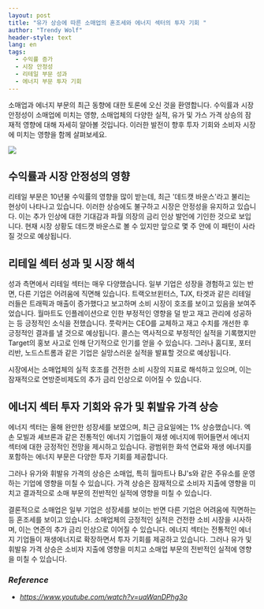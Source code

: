 ```yaml
---
layout: post
title: "유가 상승에 따른 소매업의 혼조세와 에너지 섹터의 투자 기회 "
author: "Trendy Wolf"
header-style: text
lang: en
tags:
  - 수익률 증가
  - 시장 안정성
  - 리테일 부문 성과
  - 에너지 부문 투자 기회
---
```


소매업과 에너지 부문의 최근 동향에 대한 토론에 오신 것을 환영합니다. 수익률과 시장 안정성이 소매업에 미치는 영향, 소매업체의 다양한 실적, 유가 및 가스 가격 상승의 잠재적 영향에 대해 자세히 알아볼 것입니다. 이러한 발전이 향후 투자 기회와 소비자 시장에 미치는 영향을 함께 살펴보세요. 

<img
    src="https://i.ytimg.com/vi/uaWanDPhg3o/hqdefault.jpg"
/>



## 수익률과 시장 안정성의 영향 

리테일 부문은 10년물 수익률의 영향을 많이 받는데, 최근 '데드캣 바운스'라고 불리는 현상이 나타나고 있습니다. 이러한 상승에도 불구하고 시장은 안정성을 유지하고 있습니다. 이는 추가 인상에 대한 기대감과 파월 의장의 금리 인상 발언에 기인한 것으로 보입니다. 현재 시장 상황도 데드캣 바운스로 볼 수 있지만 앞으로 몇 주 안에 이 패턴이 사라질 것으로 예상됩니다. 



## 리테일 섹터 성과 및 시장 해석

성과 측면에서 리테일 섹터는 매우 다양했습니다. 일부 기업은 성장을 경험하고 있는 반면, 다른 기업은 어려움에 직면해 있습니다. 트랙오브윈터스, TJX, 타겟과 같은 리테일러들은 트래픽과 매출이 증가했다고 보고하며 소비 시장이 호조를 보이고 있음을 보여주었습니다. 월마트도 인플레이션으로 인한 부정적인 영향을 덜 받고 재고 관리에 성공하는 등 긍정적인 소식을 전했습니다. 풋락커는 CEO를 교체하고 재고 수치를 개선한 후 긍정적인 결과를 낼 것으로 예상됩니다. 콜스는 역사적으로 부정적인 실적을 기록했지만 Target의 홍보 사고로 인해 단기적으로 인기를 얻을 수 있습니다. 그러나 홈디포, 포터리반, 노드스트롬과 같은 기업은 실망스러운 실적을 발표할 것으로 예상됩니다.

시장에서는 소매업체의 실적 호조를 건전한 소비 시장의 지표로 해석하고 있으며, 이는 잠재적으로 연방준비제도의 추가 금리 인상으로 이어질 수 있습니다.  



## 에너지 섹터 투자 기회와 유가 및 휘발유 가격 상승

에너지 섹터는 올해 완만한 성장세를 보였으며, 최근 금요일에는 1% 상승했습니다. 엑손 모빌과 셰브론과 같은 전통적인 에너지 기업들이 재생 에너지에 뛰어들면서 에너지 섹터에 대한 긍정적인 전망을 제시하고 있습니다. 광범위한 화석 연료와 재생 에너지를 포함하는 에너지 부문은 다양한 투자 기회를 제공합니다.

그러나 유가와 휘발유 가격의 상승은 소매업, 특히 월마트나 BJ's와 같은 주유소를 운영하는 기업에 영향을 미칠 수 있습니다. 가격 상승은 잠재적으로 소비자 지출에 영향을 미치고 결과적으로 소매 부문의 전반적인 실적에 영향을 미칠 수 있습니다.

결론적으로 소매업은 일부 기업은 성장세를 보이는 반면 다른 기업은 어려움에 직면하는 등 혼조세를 보이고 있습니다. 소매업체의 긍정적인 실적은 건전한 소비 시장을 시사하며, 이는 연준의 추가 금리 인상으로 이어질 수 있습니다. 에너지 섹터는 전통적인 에너지 기업들이 재생에너지로 확장하면서 투자 기회를 제공하고 있습니다. 그러나 유가 및 휘발유 가격 상승은 소비자 지출에 영향을 미치고 소매업 부문의 전반적인 실적에 영향을 미칠 수 있습니다. 


### _Reference_
- _https://www.youtube.com/watch?v=uaWanDPhg3o_


